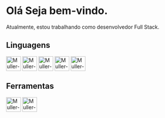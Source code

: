 # Olá Seja bem-vindo.

Atualmente, estou trabalhando como desenvolvedor Full Stack.

## Linguagens
<div style="display:inline-block">
  <img align="center" width="40" alt="Muller-CSHARP" src="https://cdn.jsdelivr.net/gh/devicons/devicon@latest/icons/csharp/csharp-original.svg">
  <img align="center" width="40" alt="Muller-HTML" src="https://cdn.jsdelivr.net/gh/devicons/devicon@latest/icons/html5/html5-original.svg">
  <img align="center" width="40" alt="Muller-CSS" src="https://cdn.jsdelivr.net/gh/devicons/devicon@latest/icons/css3/css3-original.svg">
  <img align="center" width="40" alt="Muller-Angular" src="https://cdn.jsdelivr.net/gh/devicons/devicon@latest/icons/angular/angular-original.svg">
  <img align="center" width="40" alt="Muller-PostgreSQL" src="https://cdn.jsdelivr.net/gh/devicons/devicon@latest/icons/postgresql/postgresql-original-wordmark.svg">
</div>

## Ferramentas
<div style="display:inline-block">
  <img align="center" width="40" alt="Muller-VisualStudio" src="https://cdn.jsdelivr.net/gh/devicons/devicon@latest/icons/visualstudio/visualstudio-original.svg">
  <img align="center" width="40" alt="Muller-VSCode" src="https://cdn.jsdelivr.net/gh/devicons/devicon@latest/icons/vscode/vscode-original.svg" />
</div>
